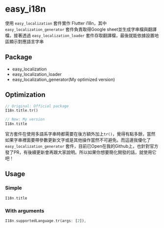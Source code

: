 # easy_i18n

使用 `easy_localization` 套件實作 Flutter i18n，其中 `easy_localization_generator` 套件負責取得Google sheet並生成字串檔與翻譯檔，接著透過 `easy_localization_loader` 套件存取翻譯檔，最後就能依據設置地區顯示對應語言字串
## Package
- easy_localization
- easy_localization_loader
- easy_localization_generator(My optimized version)

## Optimization
``` dart
// Original: Official package
I18n.title.tr()

// New: My version
I18n.title

```
官方套件在使用多語系字串時都需要在後方額外加上`tr()`，覺得有點多餘，當然如果字串裡面要帶參數更新文字或是其他操作當然不可避免。而這邊我優化了 `easy_localization_generator` 套件，目前已Open在我的Github上，也針對官方發了PR，有後續更新會再跟大家說明。所以如果你想要簡化開發的話，就使用它吧！

## Usage
### Simple
``` dart
I18n.title
```
### With arguments
``` dart
I18n.supportedLanguage.tr(args: [2]),
```